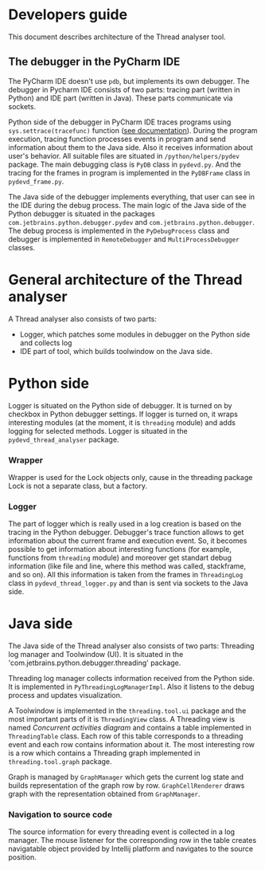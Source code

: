 # Developers guide

This document describes architecture of the Thread analyser tool.

## The debugger in the PyCharm IDE

The PyCharm IDE doesn't use `pdb`, but implements its own debugger. 
The debugger in Pycharm IDE consists of two parts: tracing part (written in Python) and IDE part (written in Java). These parts
communicate via sockets.

Python side of the debugger in PyCharm IDE traces programs using `sys.settrace(tracefunc)` function
([see documentation](https://docs.python.org/2/library/sys.html#sys.settrace)). During the program execution, tracing function processes
 events in program and send information about them to the Java side. Also it receives information about user's behavior.
 All suitable files are situated in `/python/helpers/pydev` package.
 The main debugging class is `PyDB` class in `pydevd.py`. And the tracing for the frames in program is implemented in the
  `PyDBFrame` class in `pydevd_frame.py`.

The Java side of the debugger implements everything, that user can see in the IDE during the debug process.
The main logic of the Java side of the Python debugger is situated in the packages `com.jetbrains.python.debugger.pydev` and `com.jetbrains.python.debugger`. The
debug process is implemented in the `PyDebugProcess` class and debugger is implemented in `RemoteDebugger` and `MultiProcessDebugger`
classes. 

# General architecture of the Thread analyser

A Thread analyser also consists of two parts: 
* Logger, which patches some modules in debugger on the Python side and collects log
* IDE part of tool, which builds toolwindow on the Java side.
  
# Python side

Logger is situated on the Python side of debugger. It is turned on by checkbox in Python debugger settings. If logger is turned on, it 
wraps interesting modules (at the moment, it is `threading` module) and adds logging for selected methods. Logger is situated in the
`pydevd_thread_analyser` package.

### Wrapper

Wrapper is used for the Lock objects only, cause in the threading package Lock is not a separate class, but a factory.
 
### Logger

The part of logger which is really used in a log creation is based on the tracing in the Python debugger. Debugger's trace function allows 
to get information about the current frame and execution event. So, it becomes possible to get information about interesting functions
(for example, functions from `threading` module) and moreover get standart debug information (like file and line, where this method was 
called, stackframe, and so on). All this information is taken from the frames in `ThreadingLog` class in `pydevd_thread_logger.py` and than 
is sent via sockets to the Java side.

# Java side

The Java side of the Thread analyser also consists of two parts: Threading log manager and Toolwindow (UI). It is situated in the 
'com.jetbrains.python.debugger.threading' package.

Threading log manager collects information received from the Python side. It is implemented in `PyThreadingLogManagerImpl`. Also it 
listens to the debug process and updates visualization.

A Toolwindow is implemented in the `threading.tool.ui` package and the most important parts of it is `ThreadingView` class. A Threading view is named
*Concurrent activities diagram* and contains a table implemented in `ThreadingTable` class. Each row of this table corresponds to a threading event and
 each row contains information about it. The most interesting row is a row which contains a Threading graph implemented in 
 `threading.tool.graph` package.
 
Graph is managed by `GraphManager` which gets the current log state and builds representation of the graph row by row. `GraphCellRenderer`
draws graph with the representation obtained from `GraphManager`.

### Navigation to source code

The source information for every threading event is collected in a log manager. The mouse listener for the corresponding
 row in the table creates navigatable object provided by Intellij platform and navigates to the source position.
